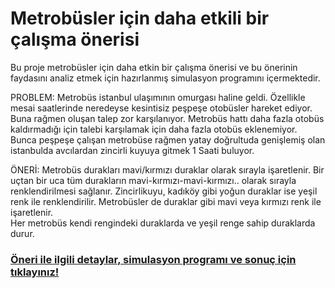 # Metrobüsler için daha etkili bir çalışma önerisi
Bu proje metrobüsler için daha etkin bir çalışma önerisi ve bu önerinin faydasını analiz etmek için hazırlanmış simulasyon programını içermektedir.

PROBLEM: Metrobüs istanbul ulaşımının omurgası haline geldi. Özellikle mesai saatlerinde neredeyse kesintisiz peşpeşe otobüsler hareket ediyor. 
Buna rağmen oluşan talep zor karşılanıyor. Metrobüs hattı daha fazla otobüs kaldırmadığı için talebi karşılamak için daha fazla otobüs eklenemiyor. 
Bunca peşpeşe çalışan metrobüse rağmen yatay doğrultuda genişlemiş olan istanbulda avcılardan zincirli kuyuya gitmek 1 Saati buluyor. 

ÖNERİ: 
Metrobüs durakları mavi/kırmızı duraklar olarak sırayla işaretlenir. Bir uçtan bir uca tüm durakların mavi-kırmızı-mavi-kırmızı.. olarak sırayla renklendirilmesi sağlanır. 
Zincirlikuyu, kadıköy gibi yoğun duraklar ise yeşil renk ile renklendirilir. 
Metrobüsler de duraklar gibi mavi veya kırmızı renk ile işaretlenir.  
Her metrobüs kendi rengindeki duraklarda ve yeşil renge sahip duraklarda durur.  

### [Öneri ile ilgili detaylar, simulasyon programı ve sonuç için tıklayınız!](https://github.com/abdullaharslan/metrobus_simulasyon/wiki) 


